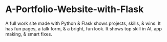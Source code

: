 # A-Portfolio-Website-with-Flask
A full work site made with Python &amp; Flask shows projects, skills, &amp; wins. It has fun pages, a talk form, &amp; a bright, fun look. It shows top skill in AI, app making, &amp; smart fixes.
